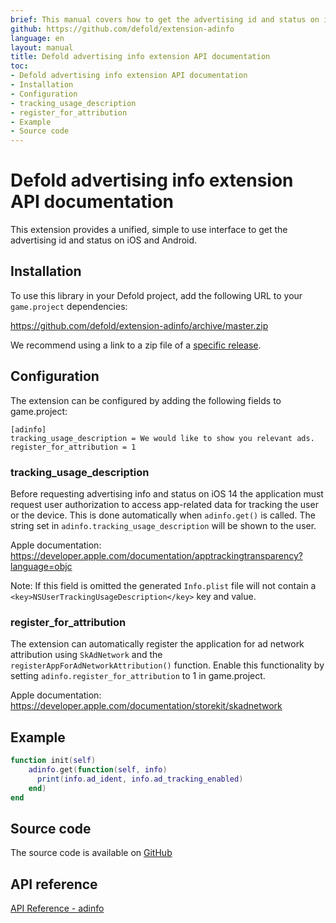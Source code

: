 ```yaml
---
brief: This manual covers how to get the advertising id and status on iOS and Android in Defold.
github: https://github.com/defold/extension-adinfo
language: en
layout: manual
title: Defold advertising info extension API documentation
toc:
- Defold advertising info extension API documentation
- Installation
- Configuration
- tracking_usage_description
- register_for_attribution
- Example
- Source code
---
```


# Defold advertising info extension API documentation

This extension provides a unified, simple to use interface to get the advertising id and status on iOS and Android.


## Installation
To use this library in your Defold project, add the following URL to your `game.project` dependencies:

https://github.com/defold/extension-adinfo/archive/master.zip

We recommend using a link to a zip file of a [specific release](https://github.com/defold/extension-adinfo/releases).


## Configuration
The extension can be configured by adding the following fields to game.project:

```
[adinfo]
tracking_usage_description = We would like to show you relevant ads.
register_for_attribution = 1
```

### tracking_usage_description

Before requesting advertising info and status on iOS 14 the application must request user authorization to access app-related data for tracking the user or the device. This is done automatically when `adinfo.get()` is called. The string set in `adinfo.tracking_usage_description` will be shown to the user.

Apple documentation: https://developer.apple.com/documentation/apptrackingtransparency?language=objc

Note: If this field is omitted the generated `Info.plist` file will not contain a `<key>NSUserTrackingUsageDescription</key>` key and value.

### register_for_attribution

The extension can automatically register the application for ad network attribution using `SkAdNetwork` and the `registerAppForAdNetworkAttribution()` function. Enable this functionality by setting `adinfo.register_for_attribution` to 1 in game.project.

Apple documentation: https://developer.apple.com/documentation/storekit/skadnetwork


## Example

```lua
function init(self)
    adinfo.get(function(self, info)
      print(info.ad_ident, info.ad_tracking_enabled)
    end)
end
```

## Source code

The source code is available on [GitHub](https://github.com/defold/extension-adinfo)
## API reference
[API Reference - adinfo](/extension-adinfo/adinfo_api)
